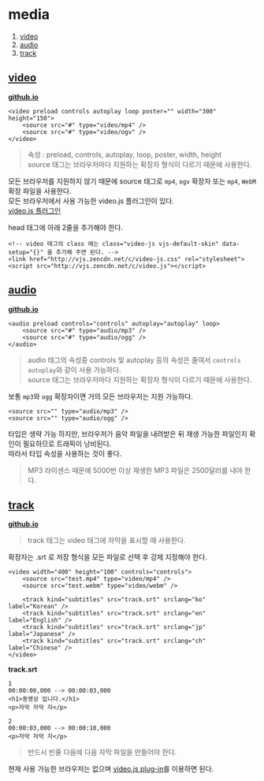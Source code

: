 # media
1. [video](#video)
1. [audio](#audio)
1. [track](#track)

## <a href="#" name="video">video</a>
**[github.io](http://smilesol85.github.io/+html-css/media/video.html "video")**

    <video preload controls autoplay loop poster="" width="300" height="150">
        <source src="#" type="video/mp4" />
        <source src="#" type="video/ogv" />
    </video>

> 속성 : preload, controls, autoplay, loop, poster, width, height  
> source 태그는 브라우저마다 지원하는 확장자 형식이 다르기 때문에 사용한다.

모든 브라우저를 지원하지 않기 때문에 source 태그로 `mp4`, `ogv` 확장자 또는 `mp4`, `WebM` 확장 파일을 사용한다.  
모든 브라우저에서 사용 가능한 video.js 플러그인이 있다.  
[video.js 플러그인](http://videojs.com/ "video.js 플러그인")

head 태그에 아래 2줄을 추가해야 한다.

    <!-- video 태그의 class 에는 class="video-js vjs-default-skin" data-setup="{}" 을 추가해 주면 된다. -->
    <link href="http://vjs.zencdn.net/c/video-js.css" rel="stylesheet">
    <script src="http://vjs.zencdn.net/c/video.js"></script>

## <a href="#" name="audio">audio</a>
**[github.io](http://smilesol85.github.io/+html-css/media/audio.html "audio")**

    <audio preload controls="controls" autoplay="autoplay" loop>
        <source src="#" type="audio/mp3" />
        <source src="#" type="audio/ogg" />
    </audio>

> audio 태그의 속성중 controls 및 autoplay 등의 속성은 줄여서 `controls autoplay`와 같이 사용 가능하다.  
> source 태그는 브라우저마다 지원하는 확장자 형식이 다르기 때문에 사용한다.

보통 `mp3`와 `ogg` 확장자이면 거의 모든 브라우저는 지원 가능하다.

    <source src="" type="audio/mp3" />
    <source src="" type="audio/ogg" />

타입은 생략 가능 하지만, 브라우저가 음악 파일을 내려받은 뒤 재생 가능한 파일인지 확인이 필요하므로 트래픽이 낭비된다.  
따라서 타입 속성을 사용하는 것이 좋다.

> MP3 라이센스 때문에 5000번 이상 재생한 MP3 파일은 2500달러를 내야 한다.  

## <a href="#" name="track">track</a>
**[github.io](http://smilesol85.github.io/+html-css/media/track.html "track")**

> track 태그는 video 태그에 자막을 표시할 때 사용한다.

확장자는 .srt 로 저장 형식을 모든 파일로 선택 후 강제 지정해야 한다.

    <video width="400" height="100" controls="controls"> 
        <source src="test.mp4" type="video/mp4" /> 
        <source src="test.webm" type="video/webm" /> 

        <track kind="subtitles" src="track.srt" srclang="ko" label="Korean" /> 
        <track kind="subtitles" src="track.srt" srclang="en" label="English" /> 
        <track kind="subtitles" src="track.srt" srclang="jp" label="Japanese" /> 
        <track kind="subtitles" src="track.srt" srclang="ch" label="Chinese" /> 
    </video>

**track.srt**

    1
    00:00:00,000 --> 00:00:03,000
    <h1>동영상 입니다.</h1>
    <p>자막 자막 자</p>

    2
    00:00:03,000 --> 00:00:10,000
    <p>자막 자막 자</p>

> 반드시 빈줄 다음에 다음 자막 파일을 만들어야 한다.  

현재 사용 가능한 브라우저는 없으며 [video.js plug-in](http://videojs.com/ "video.js plug-in")를 이용하면 된다.